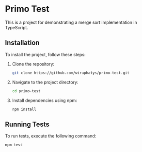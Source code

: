 # Primo Test

This is a project for demonstrating a merge sort implementation in TypeScript.

## Installation

To install the project, follow these steps:

1. Clone the repository:

    ```bash
    git clone https://github.com/wiraphatys/primo-test.git
    ```

2. Navigate to the project directory:

    ```bash
    cd primo-test
    ```

3. Install dependencies using npm:

    ```bash
    npm install
    ```

## Running Tests

To run tests, execute the following command:

```bash
npm test
